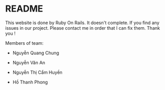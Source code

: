 # README

This website is done by Ruby On Rails. It doesn't complete.
If you find any issues in our project. Please contact me in order that I can fix them. Thank you !

Members of team:

* Nguyễn Quang Chung

* Nguyễn Văn An

* Nguyễn Thị Cẩm Huyền

* Hồ Thanh Phong

